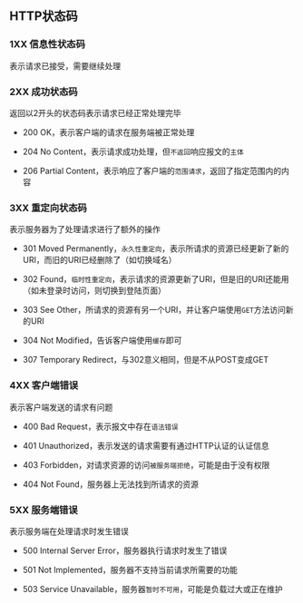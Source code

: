 ## HTTP状态码

### 1XX 信息性状态码

表示请求已接受，需要继续处理

### 2XX 成功状态码

返回以2开头的状态码表示请求已经正常处理完毕

- 200 OK，表示客户端的请求在服务端被正常处理

- 204 No Content，表示请求成功处理，但`不返回`响应报文的`主体`

- 206 Partial Content，表示响应了客户端的`范围请求`，返回了指定范围内的内容

### 3XX 重定向状态码

表示服务器为了处理请求进行了额外的操作

- 301 Moved Permanently，`永久性重定向`，表示所请求的资源已经更新了新的URI，而旧的URI已经删除了（如切换域名）

- 302 Found，`临时性重定向`，表示请求的资源更新了URI，但是旧的URI还能用（如未登录时访问，则切换到登陆页面）

- 303 See Other，所请求的资源有另一个URI，并让客户端使用`GET`方法访问新的URI

- 304 Not Modified，告诉客户端使用`缓存`即可

- 307 Temporary Redirect，与302意义相同，但是不从POST变成GET

### 4XX 客户端错误

表示客户端发送的请求有问题

- 400 Bad Request，表示报文中存在`语法错误`

- 401 Unauthorized，表示发送的请求需要有通过HTTP认证的认证信息

- 403 Forbidden，对请求资源的访问`被服务端拒绝`，可能是由于没有权限

- 404 Not Found，服务器上无法找到所请求的资源

### 5XX 服务端错误

表示服务端在处理请求时发生错误

- 500 Internal Server Error，服务器执行请求时发生了错误

- 501 Not Implemented，服务器不支持当前请求所需要的功能

- 503 Service Unavailable，服务器`暂时不可用`，可能是负载过大或正在维护